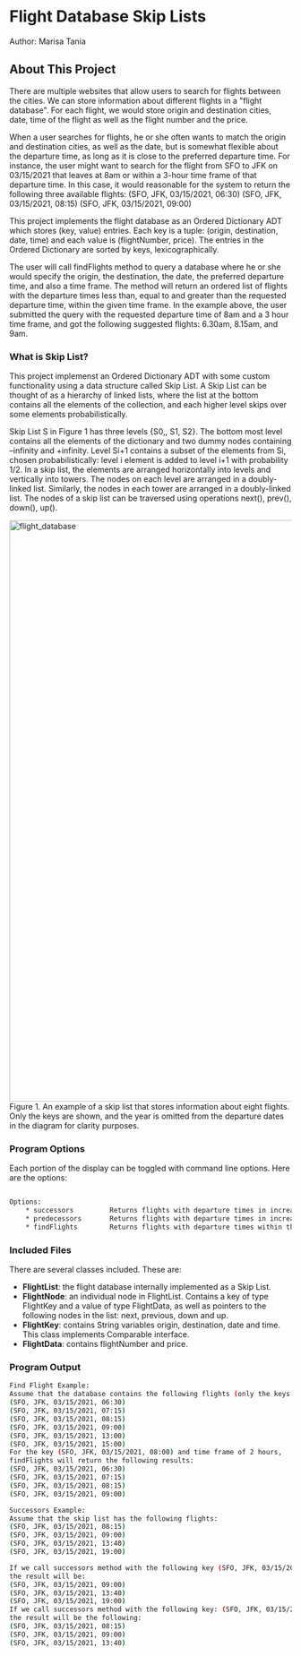 # Flight Database Skip Lists
Author: Marisa Tania  

## About This Project
There are multiple websites that allow users to search for flights between the cities. We can store information about different flights in a "flight database". For each flight, we would store origin and destination cities, date, time of the flight as well as the flight number and the price.

When a user searches for flights, he or she often wants to match the origin and destination cities, as well as the date, but is somewhat flexible about the departure time, as long as it is close to the preferred departure time. For instance, the user might want to search for the flight from SFO to JFK on 03/15/2021 that leaves at 8am or within a 3-hour time frame of that departure time. In this case, it would reasonable for the system to return the following three available flights:
(SFO, JFK, 03/15/2021, 06:30) (SFO, JFK, 03/15/2021, 08:15) (SFO, JFK, 03/15/2021, 09:00)

This project implements the flight database as an Ordered Dictionary ADT which stores (key, value) entries. Each key is a tuple: (origin, destination, date, time) and each value is (flightNumber, price). The entries in the Ordered Dictionary are sorted by keys, lexicographically.

The user will call findFlights method to query a database where he or she would specify the origin, the destination, the date, the preferred departure time, and also a time frame. The method will return an ordered list of flights with the departure times less than, equal to and greater than the requested departure time, within the given time frame. In the example above, the user submitted the query with the requested departure time of 8am and a 3 hour time frame, and got the following suggested flights: 6.30am, 8.15am, and 9am.

### What is Skip List?
This project implemenst an Ordered Dictionary ADT with some custom functionality using a data structure called Skip List. A Skip List can be thought of as a hierarchy of linked lists, where the list at the bottom contains all the elements of the collection, and each higher level skips over some elements probabilistically.

Skip List S in Figure 1 has three levels {S0,, S1, S2}. The bottom most level contains all the elements of the dictionary and two dummy nodes containing –infinity and +infinity. Level Si+1 contains a subset of the elements from Si, chosen probabilistically: level i element is added to level i+1 with probability 1/2. In a skip list, the elements are arranged horizontally into levels and vertically into towers. The nodes on each level are arranged in a doubly-linked list. Similarly, the nodes in each tower are arranged in a doubly-linked list. The nodes of a skip list can be traversed using operations next(), prev(), down(), up().

<img width="1039" alt="flight_database" src="https://user-images.githubusercontent.com/60201466/119555885-38559480-bd53-11eb-9e34-9a40c4c28196.png">
Figure 1. An example of a skip list that stores information about eight flights. Only the keys are shown, and the year is omitted from the departure dates in the diagram for clarity purposes.



### Program Options
Each portion of the display can be toggled with command line options. Here are the options:
```bash

Options:
    * successors         Returns flights with departure times in increasing order from the requested departure time.
    * predecessors       Returns flights with departure times in increasing order from the requested departure time. 
    * findFlights        Returns flights with departure times within the given time frame of the departure time of the key.
```


### Included Files
There are several classes included. These are:
   - <b>FlightList</b>: the flight database internally implemented as a Skip List.
   - <b>FlightNode</b>: an individual node in FlightList. Contains a key of type FlightKey and a value of type FlightData, as well as pointers to the following nodes in the list: next, previous, down and up. 
   - <b>FlightKey</b>: contains String variables origin, destination, date and time. This class implements Comparable interface.
   - <b>FlightData</b>: contains flightNumber and price. 
 

### Program Output 
```bash
Find Flight Example:
Assume that the database contains the following flights (only the keys are mentioned below):
(SFO, JFK, 03/15/2021, 06:30)
(SFO, JFK, 03/15/2021, 07:15)
(SFO, JFK, 03/15/2021, 08:15) 
(SFO, JFK, 03/15/2021, 09:00) 
(SFO, JFK, 03/15/2021, 13:00) 
(SFO, JFK, 03/15/2021, 15:00)
For the key (SFO, JFK, 03/15/2021, 08:00) and time frame of 2 hours, 
findFlights will return the following results:
(SFO, JFK, 03/15/2021, 06:30)
(SFO, JFK, 03/15/2021, 07:15)
(SFO, JFK, 03/15/2021, 08:15) 
(SFO, JFK, 03/15/2021, 09:00)

Successors Example:
Assume that the skip list has the following flights:
(SFO, JFK, 03/15/2021, 08:15) 
(SFO, JFK, 03/15/2021, 09:00) 
(SFO, JFK, 03/15/2021, 13:40) 
(SFO, JFK, 03/15/2021, 19:00)

If we call successors method with the following key (SFO, JFK, 03/15/2021, 08:15), 
the result will be:
(SFO, JFK, 03/15/2021, 09:00) 
(SFO, JFK, 03/15/2021, 13:40) 
(SFO, JFK, 03/15/2021, 19:00)
If we call successors method with the following key: (SFO, JFK, 03/15/2021, 08:00) that is not in the skip list, 
the result will be the following:
(SFO, JFK, 03/15/2021, 08:15) 
(SFO, JFK, 03/15/2021, 09:00) 
(SFO, JFK, 03/15/2021, 13:40)
```
